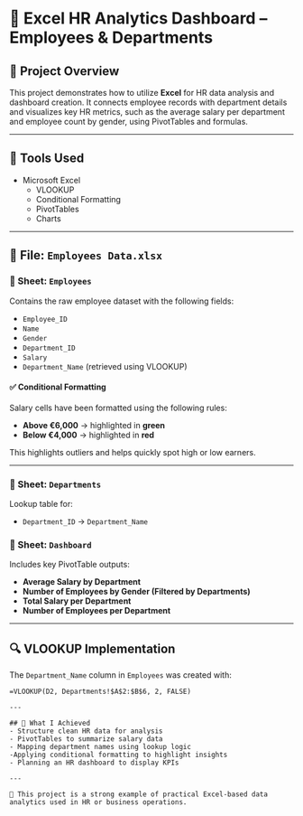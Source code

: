 # 🧾 Excel HR Analytics Dashboard – Employees & Departments

## 📌 Project Overview
This project demonstrates how to utilize **Excel** for HR data analysis and dashboard creation. It connects employee records with department details and visualizes key HR metrics, such as the average salary per department and employee count by gender, using PivotTables and formulas.

---

## 🧰 Tools Used
- Microsoft Excel
  - VLOOKUP
  - Conditional Formatting
  - PivotTables
  - Charts 

---

## 📁 File: `Employees Data.xlsx`

### 🔹 Sheet: `Employees`
Contains the raw employee dataset with the following fields:
- `Employee_ID`
- `Name`
- `Gender`
- `Department_ID`
- `Salary`
- `Department_Name` (retrieved using VLOOKUP)

#### ✅ Conditional Formatting
Salary cells have been formatted using the following rules:
- **Above €6,000** → highlighted in **green**
- **Below €4,000** → highlighted in **red**

This highlights outliers and helps quickly spot high or low earners.

---

### 🔹 Sheet: `Departments`
Lookup table for:
- `Department_ID` → `Department_Name`


### 🔹 Sheet: `Dashboard`
Includes key PivotTable outputs:
- **Average Salary by Department**
- **Number of Employees by Gender (Filtered by Departments)**
- **Total Salary per Department**
- **Number of Employees per Department**						

---

## 🔍 VLOOKUP Implementation

The `Department_Name` column in `Employees` was created with:
```excel
=VLOOKUP(D2, Departments!$A$2:$B$6, 2, FALSE)

---

## 🧠 What I Achieved
- Structure clean HR data for analysis
- PivotTables to summarize salary data
- Mapping department names using lookup logic
-Applying conditional formatting to highlight insights
- Planning an HR dashboard to display KPIs

---

📌 This project is a strong example of practical Excel-based data analytics used in HR or business operations.
